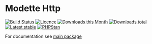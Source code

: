 # Modette Http

[![Build Status](https://img.shields.io/travis/modette/core-ext-http.svg?style=flat-square)](https://travis-ci.org/modette/core-ext-http)
[![Licence](https://img.shields.io/packagist/l/modette/core-ext-http.svg?style=flat-square)](https://packagist.org/packages/modette/core-ext-http)
[![Downloads this Month](https://img.shields.io/packagist/dm/modette/core-ext-http.svg?style=flat-square)](https://packagist.org/packages/modette/core-ext-http)
[![Downloads total](https://img.shields.io/packagist/dt/modette/core-ext-http.svg?style=flat-square)](https://packagist.org/packages/modette/core-ext-http)
[![Latest stable](https://img.shields.io/packagist/v/modette/core-ext-http.svg?style=flat-square)](https://packagist.org/packages/modette/core-ext-http)
[![PHPStan](https://img.shields.io/badge/PHPStan-enabled-brightgreen.svg?style=flat-square)](https://github.com/phpstan/phpstan)

For documentation see [main package](https://github.com/modette/cmf)
